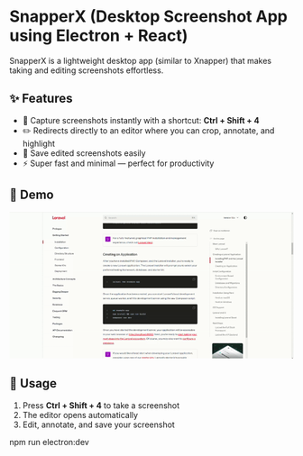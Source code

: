 # SnapperX (Desktop Screenshot App using Electron + React) 

SnapperX is a lightweight desktop app (similar to Xnapper) that makes taking and editing screenshots effortless.

## ✨ Features
- 📸 Capture screenshots instantly with a shortcut: **Ctrl + Shift + 4**
- ✏️ Redirects directly to an editor where you can crop, annotate, and highlight
- 💾 Save edited screenshots easily
- ⚡ Super fast and minimal — perfect for productivity

## 🎥 Demo
![Demo](assets/demo.gif)

## 🚀 Usage
1. Press **Ctrl + Shift + 4** to take a screenshot  
2. The editor opens automatically  
3. Edit, annotate, and save your screenshot  

npm run electron:dev